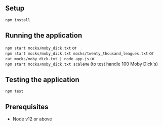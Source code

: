 ## Setup
`npm install`

## Running the application
`npm start mocks/moby_dick.txt` or  
`npm start mocks/moby_dick.txt mocks/twenty_thousand_leagues.txt` or  
`cat mocks/moby_dick.txt | node app.js` or  
`npm start mocks/moby_dick.txt scaleMe` (to test handle 100 Moby Dick's)

## Testing the application
`npm test`

## Prerequisites
- Node v12 or above
